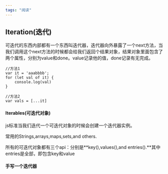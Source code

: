 ```yaml
---
tags: "阅读"
---
```


## Iteration(迭代)

可迭代的东西内部都有一个东西叫迭代器，迭代器向外暴露了一个next方法，当我们调用这个next方法的时候都会给我们返回个结果对象，结果对象里面包含了两个属性，分别为value和done。value记录他的值，done记录有无完成。

```
//方法1
var it = 'aaabbbb';
for (let val of it) {
	console.log(val)
}

//方法2
var vals = [...it]
```

#### Iterables(可迭代对象)

js标准当我们迭代一个可迭代对象的时候会创建一个迭代器实例。

 常用的Strings,arrays,maps,sets,and others.

所有的可迭代对象都有三个api：分别是**key(),values(),and entries().**其中entries是全部，即包含key和value

#### 手写一个迭代器



